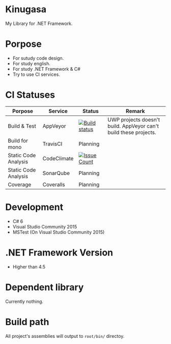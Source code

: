 # Kinugasa 

My Library for .NET Framework.

# Porpose
* For sutudy code design.
* For study english.
* For study .NET Framework & C#
* Try to use CI services.

# CI Statuses

|Porpose|Service|Status|Remark|
|---|---|---|---|
|Build & Test|AppVeyor|[![Build status](https://ci.appveyor.com/api/projects/status/mk3thjjapkd1u444/branch/master?svg=true)](https://ci.appveyor.com/project/YoshinoriN/kinugasa)|UWP projects doesn't build. AppVeyor can't build these projects.|
|Build for mono|TravisCI|Planning||
|Static Code Analysis|CodeClimate|[![Issue Count](https://codeclimate.com/github/YoshinoriN/Kinugasa/badges/issue_count.svg)](https://codeclimate.com/github/YoshinoriN/Kinugasa)||
|Static Code Analysis|SonarQube|Planning||
|Coverage|Coveralls|Planning||

# Development
* C# 6
* Visual Studio Community 2015
* MSTest (On Visual Studio Community 2015)

# .NET Framework Version
* Higher than 4.5

# Dependent library
Currently nothing.

# Build path
All project's assemblies will output to `root/bin/` directoy.
